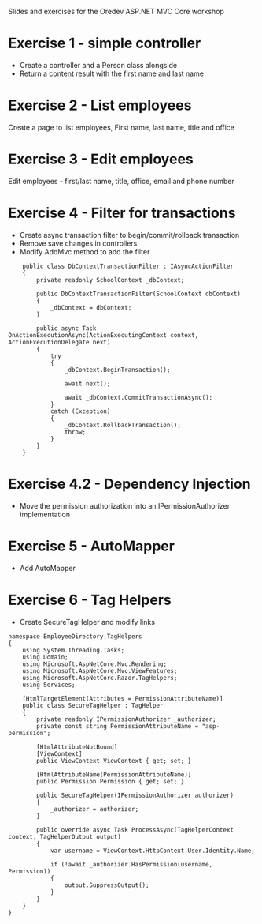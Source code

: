 Slides and exercises for the Oredev ASP.NET MVC Core workshop

# Exercise 1 - simple controller

- Create a controller and a Person class alongside
- Return a content result with the first name and last name

# Exercise 2 - List employees

Create a page to list employees, First name, last name, title and office

# Exercise 3 - Edit employees

Edit employees - first/last name, title, office, email and phone number

# Exercise 4 - Filter for transactions

- Create async transaction filter to begin/commit/rollback transaction
- Remove save changes in controllers
- Modify AddMvc method to add the filter
```
    public class DbContextTransactionFilter : IAsyncActionFilter
    {
        private readonly SchoolContext _dbContext;

        public DbContextTransactionFilter(SchoolContext dbContext)
        {
            _dbContext = dbContext;
        }

        public async Task OnActionExecutionAsync(ActionExecutingContext context, ActionExecutionDelegate next)
        {
            try
            {
                _dbContext.BeginTransaction();

                await next();

                await _dbContext.CommitTransactionAsync();
            }
            catch (Exception)
            {
                _dbContext.RollbackTransaction();
                throw;
            }
        }
    }

```

# Exercise 4.2 - Dependency Injection

- Move the permission authorization into an IPermissionAuthorizer implementation

# Exercise 5 - AutoMapper

- Add AutoMapper

# Exercise 6 - Tag Helpers

- Create SecureTagHelper and modify links

```
namespace EmployeeDirectory.TagHelpers
{
    using System.Threading.Tasks;
    using Domain;
    using Microsoft.AspNetCore.Mvc.Rendering;
    using Microsoft.AspNetCore.Mvc.ViewFeatures;
    using Microsoft.AspNetCore.Razor.TagHelpers;
    using Services;

    [HtmlTargetElement(Attributes = PermissionAttributeName)]
    public class SecureTagHelper : TagHelper
    {
        private readonly IPermissionAuthorizer _authorizer;
        private const string PermissionAttributeName = "asp-permission";

        [HtmlAttributeNotBound]
        [ViewContext]
        public ViewContext ViewContext { get; set; }

        [HtmlAttributeName(PermissionAttributeName)]
        public Permission Permission { get; set; }

        public SecureTagHelper(IPermissionAuthorizer authorizer) 
        {
            _authorizer = authorizer;
        }

        public override async Task ProcessAsync(TagHelperContext context, TagHelperOutput output)
        {
            var username = ViewContext.HttpContext.User.Identity.Name;

            if (!await _authorizer.HasPermission(username, Permission))
            {
                output.SuppressOutput();
            }
        }
    }
}
```